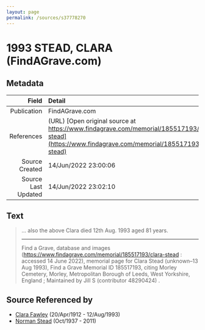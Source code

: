 ```yaml
---
layout: page
permalink: /sources/s37778270
---
```


# 1993 STEAD, CLARA (FindAGrave.com)

## Metadata

Field | Detail
---:|:---
Publication | FindAGrave.com
References | (URL) [Open original source at https://www.findagrave.com/memorial/185517193/clara-stead](https://www.findagrave.com/memorial/185517193/clara-stead)
Source Created | 14/Jun/2022 23:00:06
Source Last Updated | 14/Jun/2022 23:02:10

## Text

> ... also the above Clara died 12th Aug. 1993 aged 81 years.
>
> ---
>
> Find a Grave, database and images (https://www.findagrave.com/memorial/185517193/clara-stead : accessed 14 June 2022), memorial page for Clara Stead (unknown–13 Aug 1993), Find a Grave Memorial ID 185517193, citing Morley Cemetery, Morley, Metropolitan Borough of Leeds, West Yorkshire, England ; Maintained by Jill S (contributor 48290424) .
>

## Source Referenced by

* [Clara Fawley](../people/@7539126@-clara-fawley-b1912-4-20-d1993-8-12.md) (20/Apr/1912 - 12/Aug/1993)
* [Norman Stead](../people/@69808462@-norman-stead-b1937-10-d2011.md) (Oct/1937 - 2011)
